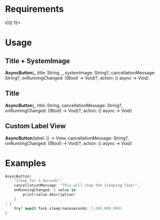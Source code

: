 # Requirements
iOS 15+

# Usage

## Title + SystemImage
**AsyncButton**(_ title: String, _ systemImage: String?, cancellationMessage: String?, onRunningChanged: ((Bool) -> Void)?, action: () async -> Void)

## Title
**AsyncButton**(_ title: String, cancellationMessage: String?, onRunningChanged: ((Bool) -> Void)?, action: () async -> Void)

## Custom Label View
**AsyncButton**(label: () -> View, cancellationMessage: String?, onRunningChanged: ((Bool) -> Void)?, action: () async -> Void)

# Examples
```swift
AsyncButton(
    "Sleep for 3 Seconds",
    cancellationMessage: "This will stop the sleeping Task!",
    onRunningChanged: { value in
        print(value.description)
    }
) {
    try? await Task.sleep(nanoseconds: 3_000_000_000)
}
```
